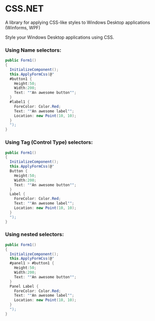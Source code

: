 # CSS.NET
A library for applying CSS-like styles to Windows Desktop applications (Winforms, WPF)

Style your Windows Desktop applications using CSS.

### Using Name selectors:
```csharp
public Form1()
{
  InitializeComponent();
  this.ApplyFormCss(@"
  #button1 {
    Height:50;
    Width:200;
    Text: ""An awesome button"";
  }
  #label1 {
    ForeColor: Color.Red;
    Text: ""An awesome label"";
    Location: new Point(10, 10);
  }
  ");
}
```

### Using Tag (Control Type) selectors:
```csharp
public Form1()
{
  InitializeComponent();
  this.ApplyFormCss(@"
  Button {
    Height:50;
    Width:200;
    Text: ""An awesome button"";
  }
  Label {
    ForeColor: Color.Red;
    Text: ""An awesome label"";
    Location: new Point(10, 10);
  }
  ");
}
```

### Using nested selectors:
```csharp
public Form1()
{
  InitializeComponent();
  this.ApplyFormCss(@"
  #panel1 > #button1 {
    Height:50;
    Width:200;
    Text: ""An awesome button"";
  }
  Panel Label {
    ForeColor: Color.Red;
    Text: ""An awesome label"";
    Location: new Point(10, 10);
  }
  ");
}
```
